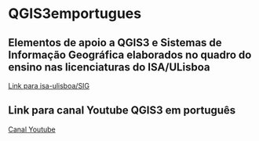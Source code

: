 # QGIS3emportugues

## Elementos de apoio a QGIS3 e Sistemas de Informação Geográfica elaborados no quadro do ensino nas licenciaturas do ISA/ULisboa

[Link para isa-ulisboa/SIG](https://github.com/isa-ulisboa/sig)


## Link para canal Youtube **QGIS3 em português**

[Canal Youtube](https://www.youtube.com/channel/UCUCqRyuduyzHxYYY_g_m-kw)

<!--  comments
### Script python para Seccao 1.B.1: Primeiro exemplo de script de Python em QGIS, 'processing.run' e 'History'

### Script python para Seccao 1.B.2: Script Python para criar legenda quantivativa e colocar de etiquetas na layer em QGIS 3

### Script python para Seccao 1.B.3: Script Python para criar legenda qualitativa com cores aleatórias ("random colors")
-->

